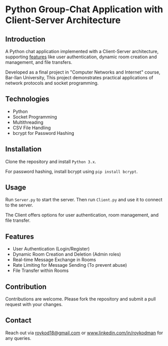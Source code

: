 # Python Group-Chat Application with Client-Server Architecture

## Introduction
A Python chat application implemented with a Client-Server architecture, supporting [features](#features) like user authentication, dynamic room creation and management, and file transfers.

Developed as a final project in "Computer Networks and Internet" course, Bar-Ilan University,
This project demonstrates practical applications of network protocols and socket programming.

## Technologies
- Python
- Socket Programming
- Multithreading
- CSV File Handling
- bcrypt for Password Hashing

## Installation
Clone the repository and install `Python 3.x`. 

For password hashing, install bcrypt using `pip install bcrypt`.

## Usage
Run `Server.py` to start the server. Then run `Client.py` and use it to connect to the server. 

The Client offers options for user authentication, room management, and file transfer.

## Features
- User Authentication (Login/Register)
- Dynamic Room Creation and Deletion (Admin roles)
- Real-time Message Exchange in Rooms
- Rate Limiting for Message Sending (To prevent abuse)
- File Transfer within Rooms

## Contribution
Contributions are welcome. Please fork the repository and submit a pull request with your changes.

## Contact
Reach out via roykod18@gmail.com or www.linkedin.com/in/roykodman for any queries.
